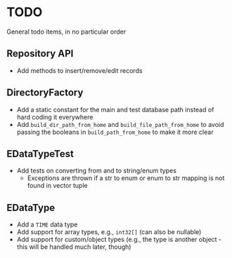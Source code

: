 # TODO
General todo items, in no particular order

## Repository API
* Add methods to insert/remove/edit records

## DirectoryFactory
* Add a static constant for the main and test database path instead of hard coding it everywhere
* Add `build_dir_path_from_home` and `build_file_path_from_home` to avoid passing the booleans in `build_path_from_home` to make it more clear

## EDataTypeTest
* Add tests on converting from and to string/enum types
	* Exceptions are thrown if a str to enum or enum to str mapping is not found in vector tuple

## EDataType
* Add a `TIME` data type
* Add support for array types, e.g., `int32[]` (can also be nullable)
* Add support for custom/object types (e.g., the type is another object - this will be handled much later, though)
